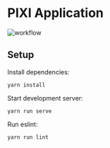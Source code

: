 # PIXI Application

![workflow](https://github.com/abodelot/jquery.json-viewer/actions/workflows/node.js.yml/badge.svg)

## Setup

Install dependencies:

    yarn install

Start development server:

    yarn run serve

Run eslint:

    yarn run lint
